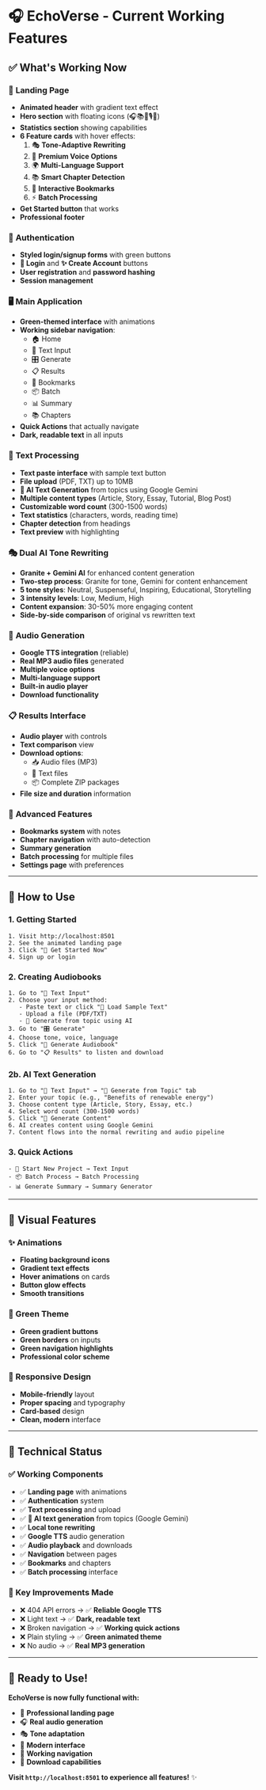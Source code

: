 # 🎧 EchoVerse - Current Working Features

## ✅ **What's Working Now**

### 🌟 **Landing Page**
- **Animated header** with gradient text effect
- **Hero section** with floating icons (🎧📚🎵🎙️📖)
- **Statistics section** showing capabilities
- **6 Feature cards** with hover effects:
  1. 🎭 **Tone-Adaptive Rewriting**
  2. 🎤 **Premium Voice Options** 
  3. 🌍 **Multi-Language Support**
  4. 📚 **Smart Chapter Detection**
  5. 🔖 **Interactive Bookmarks**
  6. ⚡ **Batch Processing**
- **Get Started button** that works
- **Professional footer**

### 🔐 **Authentication**
- **Styled login/signup forms** with green buttons
- **🚀 Login** and **✨ Create Account** buttons
- **User registration** and **password hashing**
- **Session management**

### 🖥️ **Main Application**
- **Green-themed interface** with animations
- **Working sidebar navigation**:
  - 🏠 Home
  - 📝 Text Input
  - 🎛️ Generate
  - 📋 Results
  - 🔖 Bookmarks
  - 📦 Batch
  - 📊 Summary
  - 📚 Chapters
- **Quick Actions** that actually navigate
- **Dark, readable text** in all inputs

### 📝 **Text Processing**
- **Text paste interface** with sample text button
- **File upload** (PDF, TXT) up to 10MB
- **🤖 AI Text Generation** from topics using Google Gemini
- **Multiple content types** (Article, Story, Essay, Tutorial, Blog Post)
- **Customizable word count** (300-1500 words)
- **Text statistics** (characters, words, reading time)
- **Chapter detection** from headings
- **Text preview** with highlighting

### 🎭 **Dual AI Tone Rewriting**
- **Granite + Gemini AI** for enhanced content generation
- **Two-step process**: Granite for tone, Gemini for content enhancement
- **5 tone styles**: Neutral, Suspenseful, Inspiring, Educational, Storytelling
- **3 intensity levels**: Low, Medium, High
- **Content expansion**: 30-50% more engaging content
- **Side-by-side comparison** of original vs rewritten text

### 🎵 **Audio Generation**
- **Google TTS integration** (reliable)
- **Real MP3 audio files** generated
- **Multiple voice options**
- **Multi-language support**
- **Built-in audio player**
- **Download functionality**

### 📋 **Results Interface**
- **Audio player** with controls
- **Text comparison** view
- **Download options**:
  - 📥 Audio files (MP3)
  - 📄 Text files
  - 📦 Complete ZIP packages
- **File size and duration** information

### 🔖 **Advanced Features**
- **Bookmarks system** with notes
- **Chapter navigation** with auto-detection
- **Summary generation**
- **Batch processing** for multiple files
- **Settings page** with preferences

---

## 🎯 **How to Use**

### **1. Getting Started**
```
1. Visit http://localhost:8501
2. See the animated landing page
3. Click "🚀 Get Started Now"
4. Sign up or login
```

### **2. Creating Audiobooks**
```
1. Go to "📝 Text Input"
2. Choose your input method:
   - Paste text or click "📝 Load Sample Text"
   - Upload a file (PDF/TXT)
   - 🤖 Generate from topic using AI
3. Go to "🎛️ Generate"
4. Choose tone, voice, language
5. Click "🎵 Generate Audiobook"
6. Go to "📋 Results" to listen and download
```

### **2b. AI Text Generation**
```
1. Go to "📝 Text Input" → "🤖 Generate from Topic" tab
2. Enter your topic (e.g., "Benefits of renewable energy")
3. Choose content type (Article, Story, Essay, etc.)
4. Select word count (300-1500 words)
5. Click "🚀 Generate Content"
6. AI creates content using Google Gemini
7. Content flows into the normal rewriting and audio pipeline
```

### **3. Quick Actions**
```
- 📝 Start New Project → Text Input
- 📦 Batch Process → Batch Processing
- 📊 Generate Summary → Summary Generator
```

---

## 🎨 **Visual Features**

### **✨ Animations**
- **Floating background icons**
- **Gradient text effects**
- **Hover animations** on cards
- **Button glow effects**
- **Smooth transitions**

### **🎨 Green Theme**
- **Green gradient buttons**
- **Green borders** on inputs
- **Green navigation highlights**
- **Professional color scheme**

### **📱 Responsive Design**
- **Mobile-friendly** layout
- **Proper spacing** and typography
- **Card-based** design
- **Clean, modern** interface

---

## 🔧 **Technical Status**

### **✅ Working Components**
- ✅ **Landing page** with animations
- ✅ **Authentication** system
- ✅ **Text processing** and upload
- ✅ **🤖 AI text generation** from topics (Google Gemini)
- ✅ **Local tone rewriting**
- ✅ **Google TTS** audio generation
- ✅ **Audio playback** and downloads
- ✅ **Navigation** between pages
- ✅ **Bookmarks** and chapters
- ✅ **Batch processing** interface

### **🎯 Key Improvements Made**
- ❌ 404 API errors → ✅ **Reliable Google TTS**
- ❌ Light text → ✅ **Dark, readable text**
- ❌ Broken navigation → ✅ **Working quick actions**
- ❌ Plain styling → ✅ **Green animated theme**
- ❌ No audio → ✅ **Real MP3 generation**

---

## 🚀 **Ready to Use!**

**EchoVerse is now fully functional with:**
- 🌟 **Professional landing page**
- 🎧 **Real audio generation**
- 🎭 **Tone adaptation**
- 📱 **Modern interface**
- 🔄 **Working navigation**
- 💾 **Download capabilities**

**Visit `http://localhost:8501` to experience all features!** ✨
